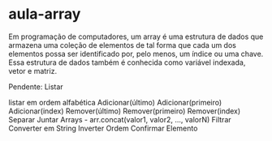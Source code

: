 # aula-array

Em programação de computadores, um array é uma estrutura de dados que armazena uma coleção de elementos de tal forma que cada um dos elementos possa ser identificado por, pelo menos, um índice ou uma chave. Essa estrutura de dados também é conhecida como variável indexada, vetor e matriz.

Pendente: 
Listar

listar em ordem alfabética 
Adicionar(último)
Adicionar(primeiro)
Adicionar(index)
Remover(último)
Remover(primeiro)
Remover(index)
Separar
Juntar Arrays - arr.concat(valor1, valor2, ..., valorN)
Filtrar
Converter em String 
Inverter Ordem 
Confirmar Elemento
